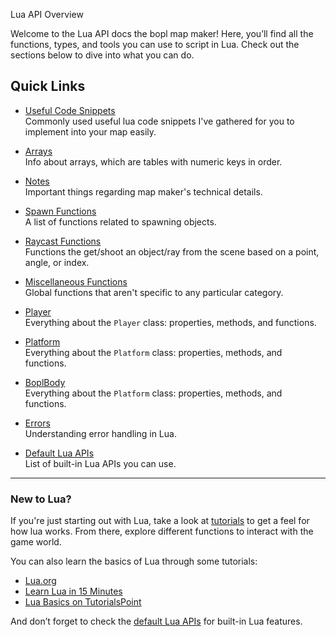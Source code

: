  Lua API Overview

Welcome to the Lua API docs the bopl map maker! Here, you’ll find all the  functions, types, and tools you can use to script in Lua. Check out the sections below to dive into what you can do.

## Quick Links

- [Useful Code Snippets](./useful-snippets.md)  
  Commonly used useful lua code snippets I've gathered for you to implement into your map easily.

- [Arrays](./array.md)  
  Info about arrays, which are tables with numeric keys in order.

- [Notes](../notes.md)  
  Important things regarding map maker's technical details.

- [Spawn Functions](./spawn-functions.md)  
  A list of functions related to spawning objects.

- [Raycast Functions](./raycast-functions.md)  
  Functions the get/shoot an object/ray from the scene based on a point, angle, or index.

- [Miscellaneous Functions](./misc-functions.md)  
  Global functions that aren't specific to any particular category.

- [Player](./player.md)  
  Everything about the `Player` class: properties, methods, and functions.

- [Platform](./platform.md)   
  Everything about the `Platform` class: properties, methods, and functions.

- [BoplBody](./bopl-body.md)  
  Everything about the `Platform` class: properties, methods, and functions.

- [Errors](./errors.md)  
  Understanding error handling in Lua.

- [Default Lua APIs](./default-lua-apis.md)  
  List of built-in Lua APIs you can use.

---

### New to Lua?

If you're just starting out with Lua, take a look at [tutorials](./tutorial.md) to get a feel for how lua works. From there, explore different functions to interact with the game world.

You can also learn the basics of Lua through some tutorials:

- [Lua.org](https://www.lua.org/start.html)
- [Learn Lua in 15 Minutes](https://tylerneylon.com/a/learn-lua/)
- [Lua Basics on TutorialsPoint](https://www.tutorialspoint.com/lua/index.htm)

And don’t forget to check the [default Lua APIs](./default-lua-apis.md) for built-in Lua features.
